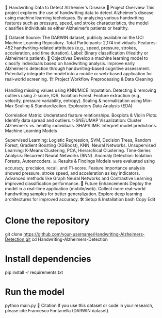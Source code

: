 📝 Handwriting Data to Detect Alzheimer's Disease
📌 Project Overview
This project explores the use of handwriting data to detect Alzheimer’s disease using machine learning techniques. By analyzing various handwriting features such as pressure, speed, and stroke characteristics, the model classifies individuals as either Alzheimer’s patients or healthy.

📂 Dataset
Source: The DARWIN dataset, publicly available on the UCI Machine Learning Repository.
Total Participants: 2,174 individuals.
Features: 452 handwriting-related attributes (e.g., speed, pressure, strokes, acceleration, and time duration).
Label: Binary classification (Healthy or Alzheimer’s patient).
🎯 Objectives
Develop a machine learning model to classify individuals based on handwriting analysis.
Improve early Alzheimer’s detection through handwriting-based cognitive assessment.
Potentially integrate the model into a mobile or web-based application for real-world screening.
🏗️ Project Workflow
Preprocessing & Data Cleaning

Handling missing values using KNN/MICE imputation.
Detecting & removing outliers using Z-score, IQR, Isolation Forest.
Feature extraction (e.g., velocity, pressure variability, entropy).
Scaling & normalization using Min-Max Scaling & Standardization.
Exploratory Data Analysis (EDA)

Correlation Matrix: Understand feature relationships.
Boxplots & Violin Plots: Identify data spread and outliers.
t-SNE/UMAP Visualization: Cluster Alzheimer’s vs. healthy individuals.
SHAP/LIME: Interpret model predictions.
Machine Learning Models

Supervised Learning: Logistic Regression, SVM, Decision Trees, Random Forest, Gradient Boosting (XGBoost), KNN, Neural Networks.
Unsupervised Learning: K-Means Clustering, PCA, Hierarchical Clustering.
Time-Series Analysis: Recurrent Neural Networks (RNN).
Anomaly Detection: Isolation Forests, Autoencoders.
📊 Results & Findings
Models were evaluated using accuracy, precision, recall, and F1-score.
Feature importance analysis showed pressure, stroke speed, and acceleration as key indicators.
Advanced methods like Graph Neural Networks and Contrastive Learning improved classification performance.
🚀 Future Enhancements
Deploy the model in a real-time application (mobile/web).
Collect more real-world handwriting samples for better generalization.
Explore deep learning architectures for improved accuracy.
🛠️ Setup & Installation
bash
Copy
Edit
# Clone the repository
git clone https://github.com/your-username/Handwriting-Alzheimers-Detection.git
cd Handwriting-Alzheimers-Detection

# Install dependencies
pip install -r requirements.txt

# Run the model
python main.py
📜 Citation
If you use this dataset or code in your research, please cite Francesco Fontanella (DARWIN dataset).

